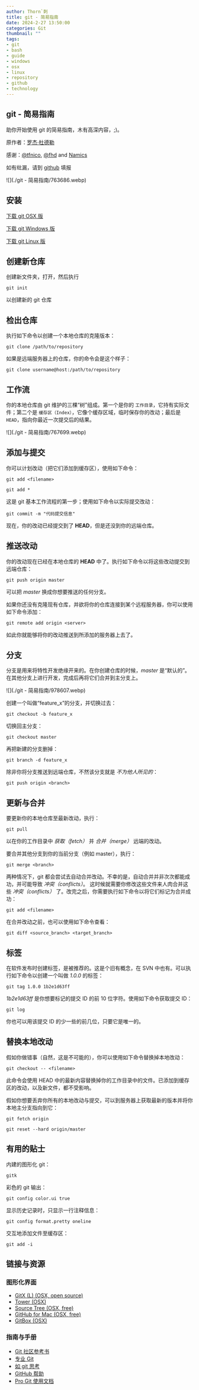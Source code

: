 ```yaml
---
author: Thorn`刺
title: git - 简易指南
date: 2024-2-27 13:50:00
categories: Git
thumbnail: ""
tags:
- git
- bash
- guide
- windows
- osx
- linux
- repository
- github
- technology
---
```


## git - 简易指南

助你开始使用 git 的简易指南，木有高深内容，;)。

原作者：[罗杰·杜德勒](http://www.twitter.com/rogerdudler)

感谢：[@tfnico](http://www.twitter.com/tfnico), [@fhd](http://www.twitter.com/fhd) and [Namics](http://www.namics.com/)

如有纰漏，请到 [github](https://github.com/rogerdudler/git-guide/issues) 填报

![](./git - 简易指南/763686.webp)

## 安装

[下载 git OSX 版](https://git-scm.com/download/mac)

[下载 git Windows 版](https://git-scm.com/download/win)

[下载 git Linux 版](https://git-scm.com/download/linux)

## 创建新仓库

创建新文件夹，打开，然后执行

`git init`

以创建新的 git 仓库

## 检出仓库

执行如下命令以创建一个本地仓库的克隆版本：

`git clone /path/to/repository`

如果是远端服务器上的仓库，你的命令会是这个样子：

`git clone username@host:/path/to/repository`

## 工作流

你的本地仓库由 git 维护的三棵“树”组成。第一个是你的 `工作目录`，它持有实际文件；第二个是 `缓存区（Index）`，它像个缓存区域，临时保存你的改动；最后是 `HEAD`，指向你最近一次提交后的结果。

![](./git - 简易指南/767699.webp)

## 添加与提交

你可以计划改动（把它们添加到缓存区），使用如下命令：

`git add <filename>`

`git add *`

这是 git 基本工作流程的第一步；使用如下命令以实际提交改动：

`git commit -m "代码提交信息"`

现在，你的改动已经提交到了 **HEAD**，但是还没到你的远端仓库。

## 推送改动

你的改动现在已经在本地仓库的 **HEAD** 中了。执行如下命令以将这些改动提交到远端仓库：

`git push origin master`

可以把 *master* 换成你想要推送的任何分支。

如果你还没有克隆现有仓库，并欲将你的仓库连接到某个远程服务器，你可以使用如下命令添加：

`git remote add origin <server>`

如此你就能够将你的改动推送到所添加的服务器上去了。

## 分支

分支是用来将特性开发绝缘开来的。在你创建仓库的时候，*master* 是“默认的”。在其他分支上进行开发，完成后再将它们合并到主分支上。

![](./git - 简易指南/978607.webp)

创建一个叫做“feature_x”的分支，并切换过去：

`git checkout -b feature_x`

切换回主分支：

`git checkout master`

再把新建的分支删掉：

`git branch -d feature_x`

除非你将分支推送到远端仓库，不然该分支就是 *不为他人所见的*：

`git push origin <branch>`

## 更新与合并

要更新你的本地仓库至最新改动，执行：

`git pull`

以在你的工作目录中 *获取（fetch）* 并 *合并（merge）* 远端的改动。

要合并其他分支到你的当前分支（例如 master），执行：

`git merge <branch>`

两种情况下，git 都会尝试去自动合并改动。不幸的是，自动合并并非次次都能成功，并可能导致 *冲突（conflicts）*。 这时候就需要你修改这些文件来人肉合并这些 *冲突（conflicts）* 了。改完之后，你需要执行如下命令以将它们标记为合并成功：

`git add <filename>`

在合并改动之前，也可以使用如下命令查看：

`git diff <source_branch> <target_branch>`

## 标签

在软件发布时创建标签，是被推荐的。这是个旧有概念，在 SVN 中也有。可以执行如下命令以创建一个叫做 *1.0.0* 的标签：

`git tag 1.0.0 1b2e1d63ff`

*1b2e1d63ff* 是你想要标记的提交 ID 的前 10 位字符。使用如下命令获取提交 ID：

`git log`

你也可以用该提交 ID 的少一些的前几位，只要它是唯一的。

## 替换本地改动

假如你做错事（自然，这是不可能的），你可以使用如下命令替换掉本地改动：

`git checkout -- <filename>`

此命令会使用 HEAD 中的最新内容替换掉你的工作目录中的文件。已添加到缓存区的改动，以及新文件，都不受影响。

假如你想要丢弃你所有的本地改动与提交，可以到服务器上获取最新的版本并将你本地主分支指向到它：

`git fetch origin`

`git reset --hard origin/master`

## 有用的贴士

内建的图形化 git：

`gitk`

彩色的 git 输出：

`git config color.ui true`

显示历史记录时，只显示一行注释信息：

`git config format.pretty oneline`

交互地添加文件至缓存区：

`git add -i`

## 链接与资源

### 图形化界面

- [GitX (L) (OSX, open source)](http://gitx.laullon.com/)
- [Tower (OSX)](http://www.git-tower.com/)
- [Source Tree (OSX, free)](http://www.sourcetreeapp.com/)
- [GitHub for Mac (OSX, free)](http://mac.github.com/)
- [GitBox (OSX)](https://itunes.apple.com/gb/app/gitbox/id403388357?mt=12)

### 指南与手册

- [Git 社区参考书](http://book.git-scm.com/)
- [专业 Git](http://progit.org/book/)
- [如 git 思考](http://think-like-a-git.net/)
- [GitHub 帮助](http://help.github.com/)
- [Pro Git 使用文档](https://codechina_dev.gitcode.host/progit2/#_许可证)